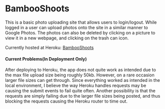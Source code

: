 # BambooShoots

This is a basic photo uploading site that allows users to login/logout. While logged in a user can upload photos onto the site in a similar manner to Google Photos. The photos can also be deleted by clicking on a picture to view it in a new webpage, and clicking on the trash can icon.

Currently hosted at Heroku: [BambooShoots](https://bambooshoots.herokuapp.com)

#### Current Problems(In Deployment Only)

After deploying to Heroku, the app does not quite work as intended due to the max file upload size being roughly 50kb. However, on a rare occasion larger file sizes can get through. Since everything worked as intended in the local environment, I believe the way Heroku handles requests may be causing the submit events to fail quite often. Another possibility is that the requests are simply failing due to the larger file sizes being posted, and thus blocking the requests causing the Heroku router to time out.